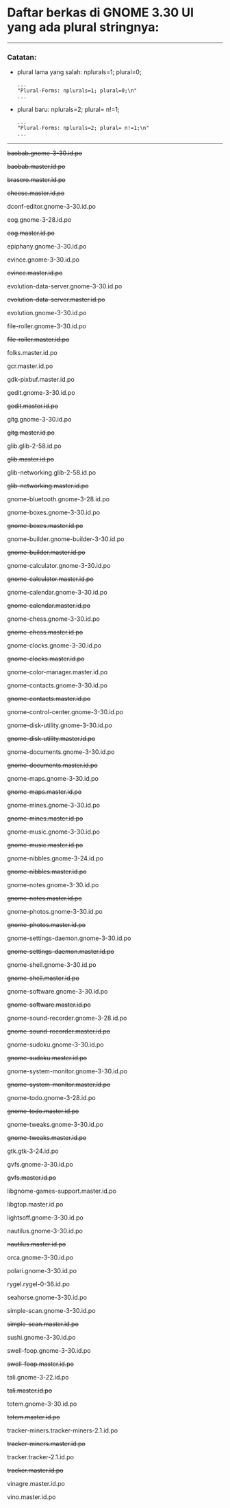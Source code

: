 # Daftar berkas di GNOME 3.30 UI yang ada plural stringnya:

___
### Catatan:

* plural lama yang salah: nplurals=1; plural=0;

	```
	...
	"Plural-Forms: nplurals=1; plural=0;\n"
	...
	```

* plural baru: nplurals=2; plural= n!=1;

	```
	...
	"Plural-Forms: nplurals=2; plural= n!=1;\n"
	...
	```

___

~~baobab.gnome-3-30.id.po~~

~~baobab.master.id.po~~

~~brasero.master.id.po~~

~~cheese.master.id.po~~

dconf-editor.gnome-3-30.id.po

eog.gnome-3-28.id.po

~~eog.master.id.po~~

epiphany.gnome-3-30.id.po

evince.gnome-3-30.id.po

~~evince.master.id.po~~

evolution-data-server.gnome-3-30.id.po

~~evolution-data-server.master.id.po~~

evolution.gnome-3-30.id.po

file-roller.gnome-3-30.id.po

~~file-roller.master.id.po~~

folks.master.id.po

gcr.master.id.po

gdk-pixbuf.master.id.po

gedit.gnome-3-30.id.po

~~gedit.master.id.po~~

gitg.gnome-3-30.id.po

~~gitg.master.id.po~~

glib.glib-2-58.id.po

~~glib.master.id.po~~

glib-networking.glib-2-58.id.po

~~glib-networking.master.id.po~~

gnome-bluetooth.gnome-3-28.id.po

gnome-boxes.gnome-3-30.id.po

~~gnome-boxes.master.id.po~~

gnome-builder.gnome-builder-3-30.id.po

~~gnome-builder.master.id.po~~

gnome-calculator.gnome-3-30.id.po

~~gnome-calculator.master.id.po~~

gnome-calendar.gnome-3-30.id.po

~~gnome-calendar.master.id.po~~

gnome-chess.gnome-3-30.id.po

~~gnome-chess.master.id.po~~

gnome-clocks.gnome-3-30.id.po

~~gnome-clocks.master.id.po~~

gnome-color-manager.master.id.po

gnome-contacts.gnome-3-30.id.po

~~gnome-contacts.master.id.po~~

gnome-control-center.gnome-3-30.id.po

gnome-disk-utility.gnome-3-30.id.po

~~gnome-disk-utility.master.id.po~~

gnome-documents.gnome-3-30.id.po

~~gnome-documents.master.id.po~~

gnome-maps.gnome-3-30.id.po

~~gnome-maps.master.id.po~~

gnome-mines.gnome-3-30.id.po

~~gnome-mines.master.id.po~~

gnome-music.gnome-3-30.id.po

~~gnome-music.master.id.po~~

gnome-nibbles.gnome-3-24.id.po

~~gnome-nibbles.master.id.po~~

gnome-notes.gnome-3-30.id.po

~~gnome-notes.master.id.po~~

gnome-photos.gnome-3-30.id.po

~~gnome-photos.master.id.po~~

gnome-settings-daemon.gnome-3-30.id.po

~~gnome-settings-daemon.master.id.po~~

gnome-shell.gnome-3-30.id.po

~~gnome-shell.master.id.po~~

gnome-software.gnome-3-30.id.po

~~gnome-software.master.id.po~~

gnome-sound-recorder.gnome-3-28.id.po

~~gnome-sound-recorder.master.id.po~~

gnome-sudoku.gnome-3-30.id.po

~~gnome-sudoku.master.id.po~~

gnome-system-monitor.gnome-3-30.id.po

~~gnome-system-monitor.master.id.po~~

gnome-todo.gnome-3-28.id.po

~~gnome-todo.master.id.po~~

gnome-tweaks.gnome-3-30.id.po

~~gnome-tweaks.master.id.po~~

gtk.gtk-3-24.id.po

gvfs.gnome-3-30.id.po

~~gvfs.master.id.po~~

libgnome-games-support.master.id.po

libgtop.master.id.po

lightsoff.gnome-3-30.id.po

nautilus.gnome-3-30.id.po

~~nautilus.master.id.po~~

orca.gnome-3-30.id.po

polari.gnome-3-30.id.po

rygel.rygel-0-36.id.po

seahorse.gnome-3-30.id.po

simple-scan.gnome-3-30.id.po

~~simple-scan.master.id.po~~

sushi.gnome-3-30.id.po

swell-foop.gnome-3-30.id.po

~~swell-foop.master.id.po~~

tali.gnome-3-22.id.po

~~tali.master.id.po~~

totem.gnome-3-30.id.po

~~totem.master.id.po~~

tracker-miners.tracker-miners-2.1.id.po

~~tracker-miners.master.id.po~~

tracker.tracker-2.1.id.po

~~tracker.master.id.po~~

vinagre.master.id.po

vino.master.id.po
